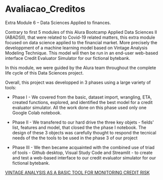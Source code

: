 # Avaliacao_Creditos

Extra Module 6 – Data Sciences Applied to finances.

Contrary to first 5 modules of this Alura Bootcamp Applied Data Sciences II (ABADSII), that were related to Covid-19 related matters, 
this extra module focused on data science applied to the financial market.
More precisely the developpment of a machine learning model based on Vintage Analysis Modeling Technique. 
This model will then be run in an end-user web-based interface Credit Evaluator Simulator for our fictional bytebank. 

In this module, we were guided by the Alura team throughout the complete life cycle of this Data Sciences project.

Overall, this project was developped in 3 phases using a large variety of tools:

* Phase I - We covered from the basic, dataset import, wrangling, ETA, created functions, explored, 
and identified the best model for a credit evaluator simulator. All the work done on this phase used only one Google Colab notebook.

* Phase II - We transfered to our hard drive the three key objets - fields' list, features and model, that closed the the phase I notebook.
The design of these 3 objects was carefully thought to respond the tecnical needs of the the tools to be used in the phase 3 of our project 

* Phase III - We then became acquainted with the combined use of triad of tools - Github desktop, Visual Study Code and Streamlit - 
to create and test a web-based interface to our credit evaluator simulator for our fictional bytebank. 

[VINTAGE ANALYSIS AS A BASIC TOOL FOR MONITORING CREDIT RISK](https://www.google.com/url?sa=t&rct=j&q=&esrc=s&source=web&cd=&cad=rja&uact=8&ved=2ahUKEwjr4fOe1NbyAhWRpJUCHbaeCYgQFnoECAUQAQ&url=https%3A%2F%2Fwww.alll.com%2Fwp-content%2Fuploads%2F2016%2F04%2FVintage_Analysis_Basics_Whitepaper.pdf&usg=AOvVaw21mfD3NR60ssqR9o221QG7)




